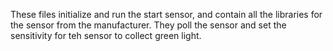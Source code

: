 These files initialize and run the start sensor, and contain all the libraries for the sensor from the manufacturer. They poll the sensor and set the sensitivity for teh sensor to collect green light.
